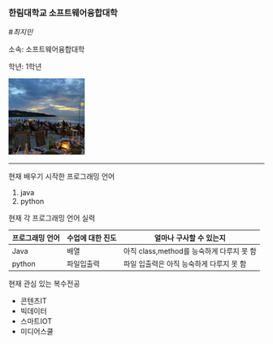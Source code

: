 ### 한림대학교 소프트웨어융합대학

#_최지민_

소속: 소프트웨어융합대학

학년: 1학년

<img src=KakaoTalk_20210519_021535230_02.jpg height=150 widht=150>


---

현재 배우기 시작한 프로그래밍 언어

1. java
2. python

현재 각 프로그래밍 언어 실력

|프로그래밍 언어 |수업에 대한 진도 |얼마나 구사할 수 있는지 |
|---------------|-----------------|-----------------------|
|Java           |배열             |아직 class,method를 능숙하게 다루지 못 함|
|python         |파일입출력       |파일 입출력은 아직 능숙하게 다루지 못 함|

현재 관심 있는 복수전공

* 콘텐츠IT
* 빅데이터
* 스마트IOT
* 미디어스쿨









